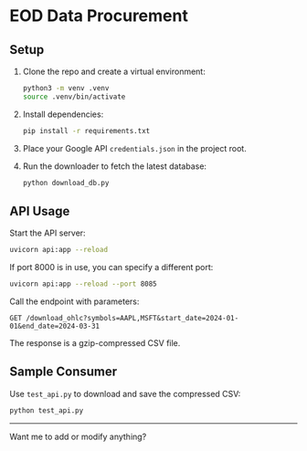 # EOD Data Procurement

## Setup

1. Clone the repo and create a virtual environment:

   ```bash
   python3 -m venv .venv
   source .venv/bin/activate
   ```

2. Install dependencies:

   ```bash
   pip install -r requirements.txt
   ```

3. Place your Google API `credentials.json` in the project root.

4. Run the downloader to fetch the latest database:

   ```bash
   python download_db.py
   ```

## API Usage

Start the API server:

```bash
uvicorn api:app --reload
```

If port 8000 is in use, you can specify a different port:

```bash
uvicorn api:app --reload --port 8085
```

Call the endpoint with parameters:

```
GET /download_ohlc?symbols=AAPL,MSFT&start_date=2024-01-01&end_date=2024-03-31
```

The response is a gzip-compressed CSV file.

## Sample Consumer

Use `test_api.py` to download and save the compressed CSV:

```bash
python test_api.py
```

---

Want me to add or modify anything?

